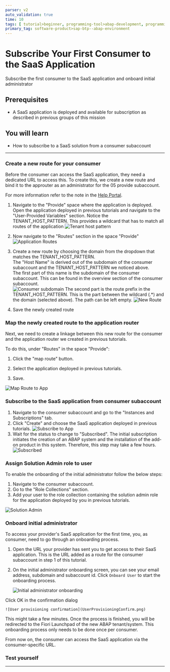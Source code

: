 ```yaml
---
parser: v2
auto_validation: true
time: 10
tags: [ tutorial>beginner, programming-tool>abap-development, programming-tool>abap-extensibility, tutorial>license]
primary_tag: software-product>sap-btp--abap-environment
---
```


# Subscribe Your First Consumer to the SaaS Application

<!-- description --> Subscribe the first consumer to the SaaS application and onboard initial administrator

## Prerequisites

- A SaaS application is deployed and available for subscription as described in previous groups of this mission

## You will learn

- How to subscribe to a SaaS solution from a consumer subaccount

---

### Create a new route for your consumer

Before the consumer can access the SaaS application, they need a dedicated URL to access this. To create this, we create a new route and bind it to the approuter as an administrator for the 05 provide subaccount.

For more information refer to the note in the [Help Portal](https://help.sap.com/docs/BTP/65de2977205c403bbc107264b8eccf4b/72b0b1130ee243179b0905ea2cd5adb1.html#prerequisites-0).

1. Navigate to the "Provide" space where the application is deployed. Open the application deployed in previous tutorials and navigate to the "User-Provided Variables" section. Notice the TENANT\_HOST\_PATTERN.  This provides a wildcard that has to match all routes of the application
  ![Tenant host pattern](tenanthostpattern.png)

2. Now navigate to the "Routes" section in the space "Provide"
  ![Application Routes](Routes.png)

3. Create a new route by choosing the domain from the dropdown that matches the           TENANT\_HOST\_PATTERN.  
  The "Host Name" is derived out of the subdomain of the consumer subaccount and the  TENANT\_HOST\_PATTERN we noticed above.  
  The first part of this name is the subdomain of the consumer subaccount. This can be found in the overview section of the consumer subaccount.  
    ![Consumer subdomain](consumersubdomain.png)
  The second part is the route prefix in the TENANT\_HOST\_PATTERN. This is the part between the wildcard (.*) and the domain (selected above). The path can be left empty.
    ![New Route](NewRoute.png)

4. Save the newly created route

### Map the newly created route to the application router

Next, we need to create a linkage between this new route for the consumer and the application router we created in previous tutorials.

To do this, under "Routes" in the space "Provide":

1. Click the "map route" button.

2. Select the application deployed in previous tutorials.

3. Save.

![Map Route to App](MapRouteToApp.png)

### Subscribe to the SaaS application from consumer subaccount

1. Navigate to the consumer subaccount and go to the "Instances and Subscriptions" tab.
2. Click "Create" and choose the SaaS application deployed in previous tutorials.
  ![Subscribe to App](SubscribeToApp.png)
3. Wait for the status to change to "Subscribed". The initial subscription initiates the creation   of an ABAP system and the installation of the add-on product in this system. Therefore, this step may take a few hours.
  ![Subscribed](Subscribed.png)

### Assign Solution Admin role to user

To enable the onboarding of the initial administrator follow the below steps:

  1. Navigate to the consumer subaccount.
  2. Go to the "Role Collections" section.
  3. Add your user to the role collection containing the solution admin role for the  application deployed by you in previous tutorials.

![Solution Admin](SolutionAdmin.png)

### Onboard initial administrator

To access your provider's SaaS application for the first time, you, as consumer, need to go through an onboarding process.

1. Open the URL your provider has sent you to get access to their SaaS application. This is the URL added as a route for the consumer subaccount in step 1 of this tutorial.

2. On the initial administrator onboarding screen, you can see your email address, subdomain and subaccount id. Click `Onboard User` to start the onboarding process.

    ![Initial administrator onboarding](InitialAdminOnboarding.png)

  Click OK in the confirmation dialog

    ![User provisioning confirmation](UserProvisioningConfirm.png)

This might take a few minutes. Once the process is finished, you will be redirected to the Fiori Launchpad of the new ABAP tenant/system. This onboarding process only needs to be done once per consumer.

From now on, the consumer can access the SaaS application via the consumer-specific URL.

### Test yourself

---
